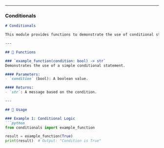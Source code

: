 
---

### **Conditionals**
```markdown
# Conditionals

This module provides functions to demonstrate the use of conditional statements in Python.

---

## 📝 Functions

### `example_function(condition: bool) -> str`
Demonstrates the use of a simple conditional statement.

#### Parameters:
- `condition` (bool): A boolean value.

#### Returns:
- `str`: A message based on the condition.

---

## 🚀 Usage

### Example 1: Conditional Logic
```python
from conditionals import example_function

result = example_function(True)
print(result)  # Output: "Condition is True"